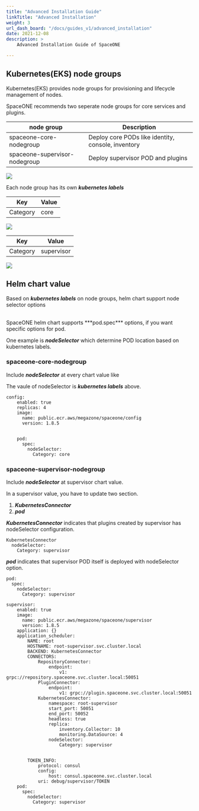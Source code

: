 ```yaml
---
title: "Advanced Installation Guide"
linkTitle: "Advanced Installation"
weight: 3
url_dash_board: "/docs/guides_v1/advanced_installation"
date: 2021-12-08
description: >
    Advanced Installation Guide of SpaceONE

---
```


## Kubernetes(EKS) node groups

Kubernetes(EKS) provides node groups for provisioning and lifecycle management of nodes.

SpaceONE recommends two seperate node groups for core services and plugins.

| node group | Description |
| ---        | ---         |
| spaceone-core-nodegroup | Deploy core PODs like identity, console, inventory |
| spaceone-supervisor-nodegroup | Deploy supervisor POD and plugins            |

![](/docs/setup_operation/advanced_installation/img/spaceone-node-groups.png)

Each node group has its own ***kubernetes labels***

| Key | Value |
| --- | ---   |
| Category | core |

![](/docs/setup_operation/advanced_installation/img/spaceone-core-nodegroup.png)

| Key | Value |
| --- | ---   |
| Category | supervisor |

![](/docs/setup_operation/advanced_installation/img/spaceone-supervisor-nodegroup.png)

## Helm chart value

Based on ***kubernetes labels*** on node groups, helm chart support node selector options

</br>
SpaceONE helm chart supports ***pod.spec*** options, if you want specific options for pod.

One example is ***nodeSelector*** which determine POD location based on kubernetes labels.

### spaceone-core-nodegroup

Include ***nodeSelector*** at every chart value like

The vaule of nodeSelector is ***kubernetes labels*** above.
~~~
config:
    enabled: true
    replicas: 4
    image:
      name: public.ecr.aws/megazone/spaceone/config
      version: 1.8.5


    pod:
      spec:
        nodeSelector:
          Category: core

~~~

### spaceone-supervisor-nodegroup

Include ***nodeSelector*** at supervisor chart value.

In a supervisor value, you have to update two section.

1. ***KubernetesConnector***
2. ***pod***

***KubernetesConnector*** indicates that plugins created by supervisor has nodeSelector configuration.

~~~
KubernetesConnector
  nodeSelector:
    Category: supervisor
~~~

***pod*** indicates that supervisor POD itself is deployed with nodeSelector option.

~~~
pod:
  spec:
    nodeSelector:
      Category: supervisor
~~~

~~~
supervisor:
    enabled: true
    image:
      name: public.ecr.aws/megazone/spaceone/supervisor
      version: 1.8.5
    application: {}
    application_scheduler:
        NAME: root
        HOSTNAME: root-supervisor.svc.cluster.local
        BACKEND: KubernetesConnector
        CONNECTORS:
            RepositoryConnector:
                endpoint:
                    v1: grpc://repository.spaceone.svc.cluster.local:50051
            PluginConnector:
                endpoint:
                    v1: grpc://plugin.spaceone.svc.cluster.local:50051
            KubernetesConnector:
                namespace: root-supervisor
                start_port: 50051
                end_port: 50052
                headless: true
                replica:
                    inventory.Collector: 10
                    monitoring.DataSource: 4
                nodeSelector:
                    Category: supervisor


        TOKEN_INFO:
            protocol: consul
            config:
                host: consul.spaceone.svc.cluster.local
            uri: debug/supervisor/TOKEN
    pod:
      spec:
        nodeSelector:
          Category: supervisor

~~~

